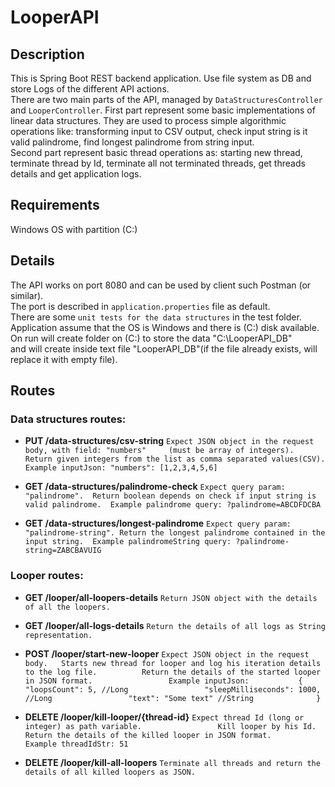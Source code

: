 # LooperAPI
 

## Description    

This is Spring Boot REST backend application. Use file system as DB and store Logs of the different API actions.  
There are two main parts of the API, managed by `DataStructuresController` and `LooperController`.
First part represent some basic implementations of linear data structures. They are used to process simple algorithmic    
operations like: transforming input to CSV output, check input string is it valid palindrome, find longest palindrome from string input.    
Second part represent basic thread operations as: starting new thread, terminate thread by Id, terminate all not terminated threads, 
get threads details and get application logs.
 

## Requirements       

Windows OS with partition (C:)         
 

## Details      

The API works on port 8080 and can be used by client such Postman (or similar).    
The port is described in `application.properties` file as default.   
There are some `unit tests for the data structures` in the test folder.              
Application assume that the OS is Windows and there is (C:) disk available.     
On run will create folder on (C:) to store the data "C:\LooperAPI_DB"      
and will create inside text file "LooperAPI_DB"(if the file already exists, will replace it with empty file).      
 

## Routes 

### Data structures routes: 

* __PUT /data-structures/csv-string__ `Expect JSON object in the request body, with field: "numbers"    
(must be array of integers).    
Return given integers from the list as comma separated values(CSV).    
Example inputJson: "numbers": [1,2,3,4,5,6]`     


* __GET /data-structures/palindrome-check__ `Expect query param: "palindrome". 
Return boolean depends on check if input string is valid palindrome. 
Example palindrome query: ?palindrome=ABCDFDCBA`               
 
 
* __GET /data-structures/longest-palindrome__ `Expect query param: "palindrome-string".
Return the longest palindrome contained in the input string. 
Example palindromeString query: ?palindrome-string=ZABCBAVUIG`                         


### Looper routes:     

* __GET /looper/all-loopers-details__ `Return JSON object with the details of all the loopers.`      
     

* __GET /looper/all-logs-details__ `Return the details of all logs as String representation.`     
     

* __POST /looper/start-new-looper__ `Expect JSON object in the request body.  
Starts new thread for looper and log his iteration details to the log file.         
Return the details of the started looper in JSON format.                
Example inputJson:          
{           
   "loopsCount": 5, //Long                
   "sleepMilliseconds": 1000, //Long                
   "text": "Some text" //String             
}`          
                            

* __DELETE /looper/kill-looper/{thread-id}__ `Expect thread Id (long or integer) as path variable.                
Kill looper by his Id.                 
Return the details of the killed looper in JSON format.                
Example threadIdStr: 51`                
                

* __DELETE /looper/kill-all-loopers__ `Terminate all threads and return the details of all killed loopers as JSON.`          
                  

